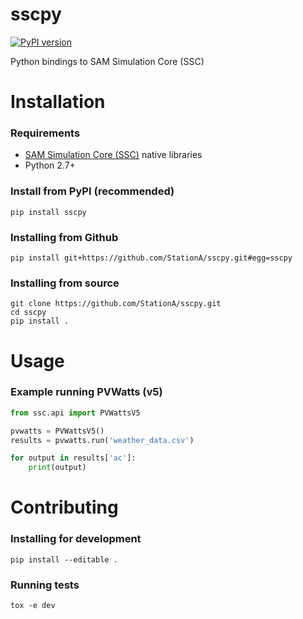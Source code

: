 # sscpy

[![PyPI version](https://badge.fury.io/py/sscpy.svg)](https://badge.fury.io/py/sscpy)

Python bindings to SAM Simulation Core (SSC)

# Installation

### Requirements

* [SAM Simulation Core (SSC)](https://github.com/NREL/ssc) native libraries
* Python 2.7+

### Install from PyPI (recommended)

```
pip install sscpy
```

### Installing from Github

```
pip install git+https://github.com/StationA/sscpy.git#egg=sscpy
```

### Installing from source

```
git clone https://github.com/StationA/sscpy.git
cd sscpy
pip install .
```

# Usage

### Example running PVWatts (v5)

```python
from ssc.api import PVWattsV5

pvwatts = PVWattsV5()
results = pvwatts.run('weather_data.csv')

for output in results['ac']:
    print(output)
```


# Contributing

### Installing for development

```
pip install --editable .
```

### Running tests

```
tox -e dev
```

